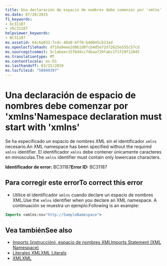 ```yaml
---
title: Una declaración de espacio de nombres debe comenzar por 'xmlns'
ms.date: 07/20/2015
f1_keywords:
- bc31187
- vbc31187
helpviewer_keywords:
- BC31187
ms.assetid: 64c6a033-7cdc-48a0-bff0-bdd045cb13ad
ms.openlocfilehash: df16a9eee2d0b1d0fcb4d5e72d72625e555c57cd
ms.sourcegitcommit: 5c1abeec15fbddcc7dbaa729fabc1f1f29f12045
ms.translationtype: MT
ms.contentlocale: es-ES
ms.lasthandoff: 03/15/2019
ms.locfileid: "58049397"
---
```

# <a name="namespace-declaration-must-start-with-xmlns"></a><span data-ttu-id="4d3e3-102">Una declaración de espacio de nombres debe comenzar por 'xmlns'</span><span class="sxs-lookup"><span data-stu-id="4d3e3-102">Namespace declaration must start with 'xmlns'</span></span>
<span data-ttu-id="4d3e3-103">Se ha especificado un espacio de nombres XML sin el identificador `xmlns` necesario.</span><span class="sxs-lookup"><span data-stu-id="4d3e3-103">An XML namespace has been specified without the required `xmlns` identifier.</span></span> <span data-ttu-id="4d3e3-104">El identificador `xmlns` debe contener únicamente caracteres en minúsculas.</span><span class="sxs-lookup"><span data-stu-id="4d3e3-104">The `xmlns` identifier must contain only lowercase characters.</span></span>  
  
 <span data-ttu-id="4d3e3-105">**Identificador de error:** BC31187</span><span class="sxs-lookup"><span data-stu-id="4d3e3-105">**Error ID:** BC31187</span></span>  
  
## <a name="to-correct-this-error"></a><span data-ttu-id="4d3e3-106">Para corregir este error</span><span class="sxs-lookup"><span data-stu-id="4d3e3-106">To correct this error</span></span>  
  
-   <span data-ttu-id="4d3e3-107">Utilice el identificador `xmlns` cuando declare un espacio de nombres XML.</span><span class="sxs-lookup"><span data-stu-id="4d3e3-107">Use the `xmlns` identifier when you declare an XML namespace.</span></span> <span data-ttu-id="4d3e3-108">A continuación se muestra un ejemplo:</span><span class="sxs-lookup"><span data-stu-id="4d3e3-108">Following is an example:</span></span>  
  
```vb  
Imports <xmlns:ns="http://SampleNamespace">  
```  
  
## <a name="see-also"></a><span data-ttu-id="4d3e3-109">Vea también</span><span class="sxs-lookup"><span data-stu-id="4d3e3-109">See also</span></span>

- [<span data-ttu-id="4d3e3-110">Imports (instrucción), espacio de nombres XML</span><span class="sxs-lookup"><span data-stu-id="4d3e3-110">Imports Statement (XML Namespace)</span></span>](../../visual-basic/language-reference/statements/imports-statement-xml-namespace.md)
- [<span data-ttu-id="4d3e3-111">Literales XML</span><span class="sxs-lookup"><span data-stu-id="4d3e3-111">XML Literals</span></span>](../../visual-basic/language-reference/xml-literals/index.md)
- [<span data-ttu-id="4d3e3-112">XML</span><span class="sxs-lookup"><span data-stu-id="4d3e3-112">XML</span></span>](../../visual-basic/programming-guide/language-features/xml/index.md)
